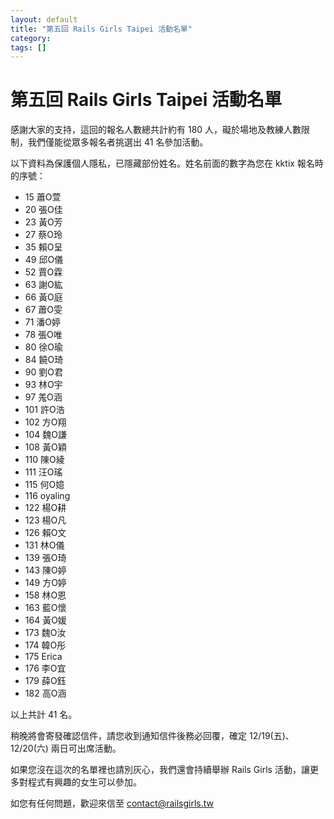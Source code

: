 ```yaml
---
layout: default
title: "第五回 Rails Girls Taipei 活動名單"
category:
tags: []
---
```

# 第五回 Rails Girls Taipei 活動名單

感謝大家的支持，這回的報名人數總共計約有 180 人，礙於場地及教練人數限制，我們僅能從眾多報名者挑選出 41 名參加活動。

以下資料為保護個人隱私，已隱藏部份姓名。姓名前面的數字為您在 kktix 報名時的序號：

* 15 蕭O萱
* 20 張O佳
* 23 黃O芳
* 27 蔡O玲
* 35 賴O呈
* 49 邱O儀
* 52 賈O霖
* 63 謝O紘
* 66 黃O庭
* 67 蕭O雯
* 71 潘O婷
* 78 張O唯
* 80 徐O瑜
* 84 饒O琦
* 90 劉O君
* 93 林O宇
* 97 羗O涵
* 101	許O浩
* 102	方O翔
* 104	魏O謙
* 108	黃O穎
* 110	陳O綾
* 111	汪O瑤
* 115	何O嬑
* 116	oyaling
* 122	楊O耕
* 123	楊O凡
* 126	賴O文
* 131	林O儀
* 139	張O琦
* 143	陳O婷
* 149	方O婷
* 158	林O恩
* 163	藍O懷
* 164	黃O媛
* 173	魏O汝
* 174	韓O彤
* 175	Erica
* 176	李O宜
* 179	薛O鈺
* 182	高O涵

以上共計 41 名。

稍晚將會寄發確認信件，請您收到通知信件後務必回覆，確定 12/19(五)、12/20(六) 兩日可出席活動。

如果您沒在這次的名單裡也請別灰心，我們還會持續舉辦 Rails Girls 活動，讓更多對程式有興趣的女生可以參加。

如您有任何問題，歡迎來信至 contact@railsgirls.tw

